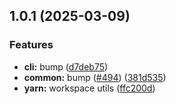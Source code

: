 ## 1.0.1 (2025-03-09)

### Features

- **cli:** bump ([d7deb75](https://github.com/atls/raijin/commit/d7deb75be8ce90fdf493b037dd3346da04acd8de))
- **common:** bump ([#494](https://github.com/atls/raijin/issues/494)) ([381d535](https://github.com/atls/raijin/commit/381d5357c2818e157330933edb9256936d251ca3))
- **yarn:** workspace utils ([ffc200d](https://github.com/atls/raijin/commit/ffc200d0f0cf6444fe9053a7f046a5d039f79177))
